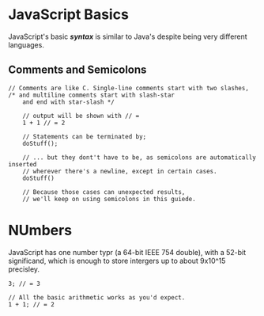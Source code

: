 # JavaScript Basics

JavaScript's basic ***syntax*** is similar to Java's despite being very different languages.

## Comments and Semicolons

```
// Comments are like C. Single-line comments start with two slashes,
/* and multiline comments start with slash-star
    and end with star-slash */

    // output will be shown with // = 
    1 + 1 // = 2 

    // Statements can be terminated by; 
    doStuff();

    // ... but they dont't have to be, as semicolons are automatically inserted
    // wherever there's a newline, except in certain cases.
    doStuff()

    // Because those cases can unexpected results, 
    // we'll keep on using semicolons in this guiede.
```

# NUmbers

JavaScript has one number typr (a 64-bit IEEE 754 double), with a 52-bit significand, which is enough to store intergers up to about 9x10^15 precisley.

```
3; // = 3

// All the basic arithmetic works as you'd expect.
1 + 1; // = 2

